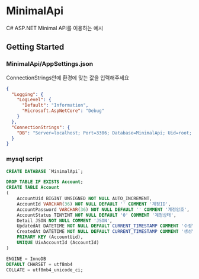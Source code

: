 # MinimalApi

C# ASP.NET Minimal API를 이용하는 예시

## Getting Started

### MinimalApi/AppSettings.json

ConnectionStrings안에 환경에 맞는 값을 입력해주세요

```json
{
  "Logging": {
    "LogLevel": {
      "Default": "Information",
      "Microsoft.AspNetCore": "Debug"
    }
  },
  "ConnectionStrings": {
    "DB": "Server=localhost; Port=3306; Database=MinimalApi; Uid=root; Pwd=localhost; Pooling=true; default command timeout=120;MinimumPoolSize=2;"
  }
}
```

### mysql script

```sql
CREATE DATABASE `MinimalApi`;
```

```sql
DROP TABLE IF EXISTS Account;
CREATE TABLE Account
(
    AccountUid BIGINT UNSIGNED NOT NULL AUTO_INCREMENT,
    AccountId VARCHAR(36) NOT NULL DEFAULT '' COMMENT '계정ID',
    AccountPassword VARCHAR(36) NOT NULL DEFAULT '' COMMENT '계정암호',
    AccountStatus TINYINT NOT NULL DEFAULT '0' COMMENT '계정상태',
    Detail JSON NOT NULL COMMENT 'JSON',
    UpdatedAt DATETIME NOT NULL DEFAULT CURRENT_TIMESTAMP COMMENT '수정일시',
    CreatedAt DATETIME NOT NULL DEFAULT CURRENT_TIMESTAMP COMMENT '생성일시',
    PRIMARY KEY (AccountUid),
    UNIQUE UixAccountId (AccountId)
)

ENGINE = InnoDB
DEFAULT CHARSET = utf8mb4
COLLATE = utf8mb4_unicode_ci;
```